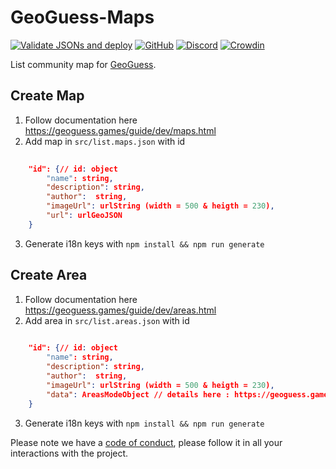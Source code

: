 # GeoGuess-Maps

[![Validate JSONs and deploy](https://github.com/GeoGuess/GeoGuess-Maps/actions/workflows/ci.yml/badge.svg)](https://github.com/GeoGuess/GeoGuess-Maps/actions/workflows/ci.yml)
[![GitHub](https://img.shields.io/github/license/GeoGuess/GeoGuess-Maps)](https://github.com/GeoGuess/GeoGuess-Maps/blob/master/LICENSE) 
[![Discord](https://img.shields.io/discord/758443244387303435?color=7289DA&label=discord&logo=discord&logoColor=FFFFFF)](https://discord.gg/9GXm6RT)
[![Crowdin](https://badges.crowdin.net/geoguess/localized.svg)](https://translate.geoguess.games/project/geoguess)

List community map for [GeoGuess](https://github.com/GeoGuess/Geoguess).


## Create Map

1. Follow documentation here https://geoguess.games/guide/dev/maps.html
2. Add map in `src/list.maps.json` with id
```json
    
    "id": {// id: object
        "name": string,
        "description": string,
        "author":  string,
        "imageUrl": urlString (width = 500 & heigth = 230),
        "url": urlGeoJSON
    }
```
3. Generate i18n keys with `npm install && npm run generate`


## Create Area

1. Follow documentation here https://geoguess.games/guide/dev/areas.html
2. Add area in `src/list.areas.json` with id
```json
    
    "id": {// id: object
        "name": string,
        "description": string,
        "author":  string,
        "imageUrl": urlString (width = 500 & heigth = 230),
        "data": AreasModeObject // details here : https://geoguess.games/guide/dev/areas.html#areasmodeobject
    }
```
3. Generate i18n keys with `npm install && npm run generate`




Please note we have a [code of conduct](https://github.com/GeoGuess/Geoguess/blob/master/CODE_OF_CONDUCT.md), please follow it in all your interactions with the project.